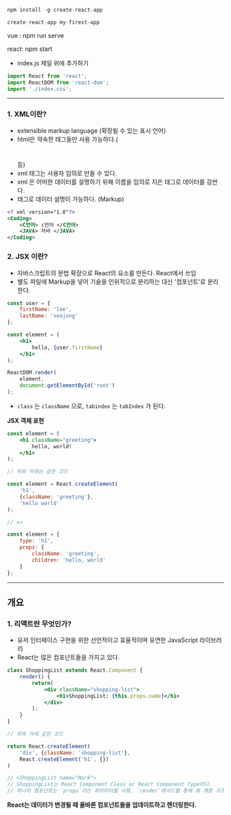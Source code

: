 ```jsx
npm install -g create-react-app
```

```jsx
create-react-app my-firest-app
```

vue : npm run serve

react: npm start

- index.js 제일 위에 추가하기

```jsx
import React from 'react';
import ReactDOM from 'react-dom';
import './index.css';
```

---

### 1. XML이란?

- extensible markup language (확장될 수 있는 표시 언어)
- html은 약속한 태그들만 사용 가능하다.(<h1></h1>등)
- xml 태그는 사용자 임의로 만들 수 있다.
- xml 은 어떠한 데이터를 설명하기 위해 이름을 임의로 지은 태그로 데이터를 감싼다.
- 태그로 데이터 설명이 가능하다. (Markup)

```xml
<? xml version="1.0"?>
<Coding>
	<C언어> c언어 </C언어>
	<JAVA> 자바 </JAVA>
</Coding>
```

### 2. JSX 이란?

- 자바스크립트의 문법 확장으로 React의 요소를 만든다. React에서 쓰임
- 별도 파일에 Markup을 넣어 기술을 인위적으로 분리하는 대신 '컴포넌트'로 분리한다.

```jsx
const user = {
	firstName: 'lee',
	lastName: 'soojung'
};

const element = (
	<h1>
		hello, {user.firstName}
	</h1>
);

ReactDOM.render(
	element,
	document.getElementById('root')
);
```

- `class` 는 `className` 으로, `tabindex` 는 `tabIndex` 가 된다.

**JSX 객체 표현**

```jsx
const element = (
	<h1 className="greeting">
		hello, world!
	</h1>
);

// 위와 아래는 같은 코드

const element = React.createElement(
	'h1',
	{className: 'greeting'},
	'hello world'
);

// =>

const element = {
	type: 'h1',
	props: {
		className: 'greeting',
		children: 'hello, world'
	}
};
```

---

## 개요

### 1. 리액트란 무엇인가?

- 유저 인터페이스 구현을 위한 선언적이고 효율적이며 유연한 JavaScript 라이브러리
- React는 많은 컴포넌트들을 가지고 있다.

```jsx
class ShoppingList extends React.Component {
	render() {
		return(
			<div className="shopping-list">
				<h1>ShoppingList: {this.props.name}</h1>
			</div>
		);
	}
}

// 위와 아래 같은 코드

return React.createElement(
	'div', {className: 'shopping-list'},
	React.createElement('h1', {})
)

// <ShoppingList name="Mark">
// ShoppingList는 React Component Class or React Component Type이다.
// 하나의 컴포넌트는 `props`라는 파라미터를 사용, `render`메서드를 통해 뷰 계층 구조 반환

```

**React는 데이터가 변경될 때 올바른 컴포넌트들을 업데이트하고 렌더링한다.**